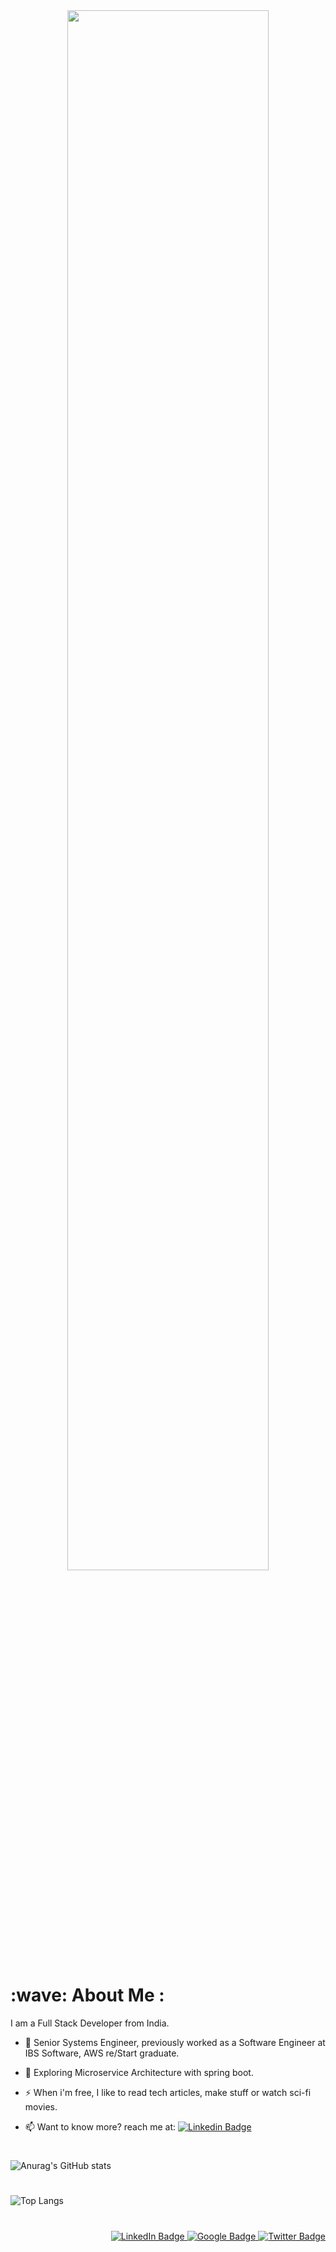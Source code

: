 
<div id="header" align="center">
  <img src="https://media.giphy.com/media/3ornk57KwDXf81rjWM/giphy.gif" width=80%/>
</div>

<!--<img src="https://komarev.com/ghpvc/?username=k-ananthakrishnan&style=flat-square&color=blue" alt=""/>
<h1>
  hey there
  <img src="https://media.giphy.com/media/hvRJCLFzcasrR4ia7z/giphy.gif" width="30px"/>
</h1>
-->

<h1> :wave: About Me :</h1>

I am a Full Stack Developer from India.
- :telescope: Senior Systems Engineer, previously worked as a Software Engineer at IBS Software, AWS re/Start graduate.

- :seedling: Exploring Microservice Architecture with spring boot.

- :zap: When i'm free, I like to read tech articles, make stuff or watch sci-fi movies.

- :mailbox: Want to know more? reach me at: [![Linkedin Badge](https://img.shields.io/badge/-Ananthakrishnan-blue?style=flat&logo=Linkedin&logoColor=white)]( https://www.linkedin.com/in/ananthakrishnan-k-80087212b)

#
![Anurag's GitHub stats](https://github-readme-stats.vercel.app/api?username=k-ananthakrishnan&count_private=true&show_icons=true&theme=github_dark&hide=issues&hide_border=true)
#
![Top Langs](https://github-readme-stats.vercel.app/api/top-langs/?username=k-ananthakrishnan&layout=compact&theme=github_dark&hide_border=true)

#


<div id="badges" align="right">
  <a href="https://www.linkedin.com/in/ananthakrishnan-k-80087212b">
    <img src="https://img.shields.io/badge/LinkedIn-white?logo=linkedin&logoColor=blue" alt="LinkedIn Badge"/>
  </a>
  <a href="https://developers.google.com/profile/u/Ananthakrishnan">
    <img src="https://img.shields.io/badge/Google-white?logo=google&logoColor=red" alt="Google Badge"/>
  </a>
  <a href="https://twitter.com/ananth__krish">
    <img src="https://img.shields.io/badge/twitter-white?logo=twitter&logoColor=blue" alt="Twitter Badge"/>
  </a>
</div>


<!---
k-ananthakrishnan/k-ananthakrishnan is a ✨ special ✨ repository because its `README.md` (this file) appears on your GitHub profile.
You can click the Preview link to take a look at your changes.
--->
